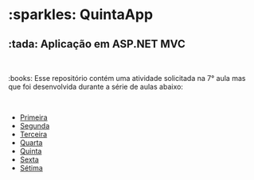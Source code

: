 <h1> :sparkles: QuintaApp </h1>
<h2> :tada: Aplicação em ASP.NET MVC </h2>
<br>
<p> :books: Esse repositório contém uma atividade solicitada na 7° aula mas que foi desenvolvida durante a série de aulas abaixo:</p>
<br>
<ul>
  <li><a href="https://youtu.be/YCIiJN_Yzqg" target="_blank"> Primeira </a></li>
  <li><a href="https://youtu.be/oo3pZKxbq6I" target="_blank"> Segunda </a></li>
  <li><a href="https://youtu.be/5305ZporaDo" target="_blank"> Terceira </a></li>
  <li><a href="https://youtu.be/W5Wjz_C6IPg" target="_blank"> Quarta </a></li>
  <li><a href="https://youtu.be/kyMaD8mb5oI" target="_blank"> Quinta </a></li>
  <li><a href="https://youtu.be/zWKU3bPgQho" target="_blank"> Sexta </a></li>
  <li><a href="https://youtu.be/22jzX5dXMU4" target="_blank"> Sétima </a></li>
</ul>


